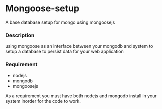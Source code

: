 # Mongoose-setup
A base database setup for mongo using mongoosejs

### Description
using mongoose as an interface between your mongodb and system to setup a database to persist data for your web application

### Requirement
* nodejs
* mongodb
* mongoosejs

As a requirement you must have both nodejs and mongodb install in your system inorder for the code to work.

